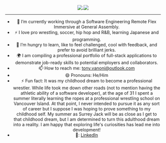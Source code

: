 <div align="center">

   <a href="#"><img align="center" src="https://github-readme-stats.vercel.app/api?username=TonyPurple&hide=stars,issues&include_all_commits=true&count_private=true&show_icons=true&theme=react" />  </a>
  <a href="#"><img align="center" src="https://github-readme-stats.vercel.app/api/top-langs/?username=TonyPurple&layout=compact&theme=react" /></a> 
   <hr>
   
- 🔭 I’m currently working through a Software Engineering Remote Flex Immersive at General Assembly.
- ⚡ I love pro wrestling, soccer, hip hop and R&B, learning Japanese and programming.
- 🌱  I’m hungry to learn, like to feel challenged, cool with feedback, and prefer to avoid brilliant jerks.
- 🌍 I am compiling a professional portfolio of full-stack applications to demonstrate job-ready skills to potential employers and collaborators.
- 📫 How to reach me: tony.vanoni@outlook.com
- 😄 Pronouns: He/Him
- ⚡ Fun fact: It was my childhood dream to become a professional wrestler. While life took me down other roads (not to mention having the athletic ability of a software developer), at the age of 31 I spent a summer literally learning the ropes at a professional wrestling school on Vancouver Island. At that point, I never intended to pursue it as any sort of career but I suppose I was hoping to prove something to my childhood self. My summer as Surrey Jack will be as close as I get to that childhood dream, but I am determined to turn this adulthood dream into a reality. I am happy that exploring life's curiosities has lead me into development!
- 👋: [LinkedIn](https://www.linkedin.com/in/anthony-vanoni/)
  </div>

